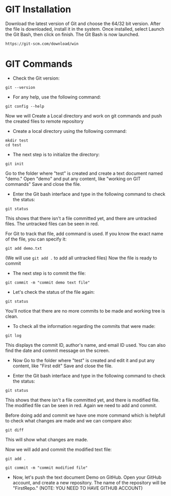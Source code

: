 # GIT Installation
Download the latest version of Git and choose the 64/32 bit version. After the file is downloaded, install it in the system. Once installed, select Launch the Git Bash, then click on finish. The Git Bash is now launched.
```
https://git-scm.com/download/win
```

# GIT Commands
- Check the Git version:
```
git --version
```
- For any help, use the following command:
```
git config --help
```

Now we will Create a Local directory and work on git commands and push the created files to remote repository

- Create a local directory using the following command:
```
mkdir test
cd test
```

- The next step is to initialize the directory:
```
git init
```

Go to the folder where "test" is created and create a text document named "demo." Open "demo" and put any content, like "working on GIT commands" Save and close the file.

- Enter the Git bash interface and type in the following command to check the status:
```
git status
```
This shows that there isn't a file committed yet, and there are untracked files. The untracked files can be seen in red.

For Git to track that file, add command is used. If you know the exact name of the file, you can specify it:
```
git add demo.txt
```
(We will use `git add .` to add all untracked files)
Now the file is ready to commit

- The next step is to commit the file:
```
git commit -m "commit demo text file"
```

- Let's check the status of the file again:
```
git status
```
You'll notice that there are no more commits to be made and working tree is clean.

- To check all the information regarding the commits that were made:
```
git log
```
This displays the commit ID, author's name, and email ID used. You can also find the date and commit message on the screen.

- Now Go to the folder where "test" is created and edit it and put any content, like "First edit" Save and close the file.

- Enter the Git bash interface and type in the following command to check the status:
```
git status
```
This shows that there isn't a file committed yet, and there is modified file. The modified file can be seen in red. Again we need to add and commit.  

Before doing add and commit we have one more command which is helpfull to check what changes are made and we can compare also:
```
git diff
```
This will show what changes are made.

Now we will add and commit the modified text file:
```
git add .
```
```
git commit -m "commit modified file"
```

- Now, let's push the text document Demo on GitHub. Open your GitHub account, and create a new repository. The name of the repository will be "FirstRepo."
(NOTE: YOU NEED TO HAVE GITHUB ACCOUNT)
